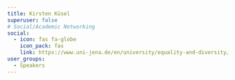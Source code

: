 ```yaml
---
title: Kirsten Küsel
superuser: false
# Social/Academic Networking
social:
  - icon: fas fa-globe
    icon_pack: fas
    link: https://www.uni-jena.de/en/university/equality-and-diversity/professorinnen/fakultaet-fuer-biowissenschaften/professorin-kuesel
user_groups:
  - Speakers
---
```


